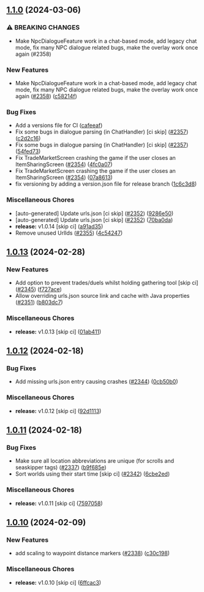 ## [1.1.0](https://github.com/Wynntils/Artemis/compare/v1.0.13...v1.1.0) (2024-03-06)


### ⚠ BREAKING CHANGES

* Make NpcDialogueFeature work in a chat-based mode, add legacy chat mode, fix many NPC dialogue related bugs, make the overlay work once again (#2358)

### New Features

* Make NpcDialogueFeature work in a chat-based mode, add legacy chat mode, fix many NPC dialogue related bugs, make the overlay work once again ([#2358](https://github.com/Wynntils/Artemis/issues/2358)) ([c58214f](https://github.com/Wynntils/Artemis/commit/c58214f52fc584e8343bfce0ddf24b703d3dc5e1))


### Bug Fixes

* Add a versions file for CI ([cafeeaf](https://github.com/Wynntils/Artemis/commit/cafeeaf7398a1f79cf05f4f73014479966972038))
* Fix some bugs in dialogue parsing (in ChatHandler) [ci skip] ([#2357](https://github.com/Wynntils/Artemis/issues/2357)) ([c2d2c16](https://github.com/Wynntils/Artemis/commit/c2d2c163707e683aa1cf4d5ded9d40482ac56005))
* Fix some bugs in dialogue parsing (in ChatHandler) [ci skip] ([#2357](https://github.com/Wynntils/Artemis/issues/2357)) ([54fed73](https://github.com/Wynntils/Artemis/commit/54fed73b4c6f757e982124c074813b2149e5859f))
* Fix TradeMarketScreen crashing the game if the user closes an ItemSharingScreen ([#2354](https://github.com/Wynntils/Artemis/issues/2354)) ([4fc0a07](https://github.com/Wynntils/Artemis/commit/4fc0a070d5d073c73cf934d523f94acf1e53a544))
* Fix TradeMarketScreen crashing the game if the user closes an ItemSharingScreen ([#2354](https://github.com/Wynntils/Artemis/issues/2354)) ([07a8613](https://github.com/Wynntils/Artemis/commit/07a8613177b293bc1a47a1be6ddf2ed34a5b5064))
* fix versioning by adding a version.json file for release branch ([1c6c3d8](https://github.com/Wynntils/Artemis/commit/1c6c3d859f11f0802d365c7b8094b166a1f1ebb3))


### Miscellaneous Chores

* [auto-generated] Update urls.json [ci skip] ([#2352](https://github.com/Wynntils/Artemis/issues/2352)) ([9286e50](https://github.com/Wynntils/Artemis/commit/9286e505d616d0022cf9bc9a12c9d1f1a3b20ad1))
* [auto-generated] Update urls.json [ci skip] ([#2352](https://github.com/Wynntils/Artemis/issues/2352)) ([70ba0da](https://github.com/Wynntils/Artemis/commit/70ba0daf57e775fc7004b4f125a01147f27719e1))
* **release:** v1.0.14 [skip ci] ([a91ad35](https://github.com/Wynntils/Artemis/commit/a91ad35e4c998f8f08c30283c2910804783e349c))
* Remove unused UrlIds ([#2355](https://github.com/Wynntils/Artemis/issues/2355)) ([4c54247](https://github.com/Wynntils/Artemis/commit/4c54247a48a1737fba7d81fb1d6655e855fc7735))

## [1.0.13](https://github.com/Wynntils/Artemis/compare/v1.0.12...v1.0.13) (2024-02-28)


### New Features

* Add option to prevent trades/duels whilst holding gathering tool [skip ci] ([#2345](https://github.com/Wynntils/Artemis/issues/2345)) ([f727ace](https://github.com/Wynntils/Artemis/commit/f727acea4a5f27ee6d032bfe7fa6719df36ffe9d))
* Allow overriding urls.json source link and cache with Java properties ([#2351](https://github.com/Wynntils/Artemis/issues/2351)) ([b803dc7](https://github.com/Wynntils/Artemis/commit/b803dc7f28876d9245f82ce8eec25920653c9572))


### Miscellaneous Chores

* **release:** v1.0.13 [skip ci] ([01ab411](https://github.com/Wynntils/Artemis/commit/01ab41136869925e70f4cc8073490f756d8a8457))

## [1.0.12](https://github.com/Wynntils/Artemis/compare/v1.0.11...v1.0.12) (2024-02-18)


### Bug Fixes

* Add missing urls.json entry causing crashes ([#2344](https://github.com/Wynntils/Artemis/issues/2344)) ([0cb50b0](https://github.com/Wynntils/Artemis/commit/0cb50b0ec36e4f20a3dc3778c0f2c51fbffa09e2))


### Miscellaneous Chores

* **release:** v1.0.12 [skip ci] ([92d1113](https://github.com/Wynntils/Artemis/commit/92d11131ecfe5bf536d500316b2325a43cc92482))

## [1.0.11](https://github.com/Wynntils/Artemis/compare/v1.0.10...v1.0.11) (2024-02-18)


### Bug Fixes

* Make sure all location abbreviations are unique (for scrolls and seaskipper tags) ([#2337](https://github.com/Wynntils/Artemis/issues/2337)) ([b9f685e](https://github.com/Wynntils/Artemis/commit/b9f685e6a7a059e639a3efa21c325b2dced0e082))
* Sort worlds using their start time [skip ci] ([#2342](https://github.com/Wynntils/Artemis/issues/2342)) ([6cbe2ed](https://github.com/Wynntils/Artemis/commit/6cbe2ed16012d2a86794d1d7f08f24f85d40e3d6))


### Miscellaneous Chores

* **release:** v1.0.11 [skip ci] ([7597058](https://github.com/Wynntils/Artemis/commit/759705842e876540b2ac6fc862f624919e611285))

## [1.0.10](https://github.com/Wynntils/Artemis/compare/v1.0.9...v1.0.10) (2024-02-09)


### New Features

* add scaling to waypoint distance markers ([#2338](https://github.com/Wynntils/Artemis/issues/2338)) ([c30c198](https://github.com/Wynntils/Artemis/commit/c30c198f5d87e26948514d03a7f8c51eacb4b87c))


### Miscellaneous Chores

* **release:** v1.0.10 [skip ci] ([6ffcac3](https://github.com/Wynntils/Artemis/commit/6ffcac3f59ecc855c276c73b094acd1b92c9433e))

